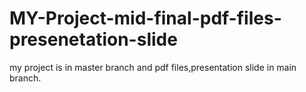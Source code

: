 # MY-Project-mid-final-pdf-files-presenetation-slide
my project is in master branch and pdf files,presentation slide in main branch.
